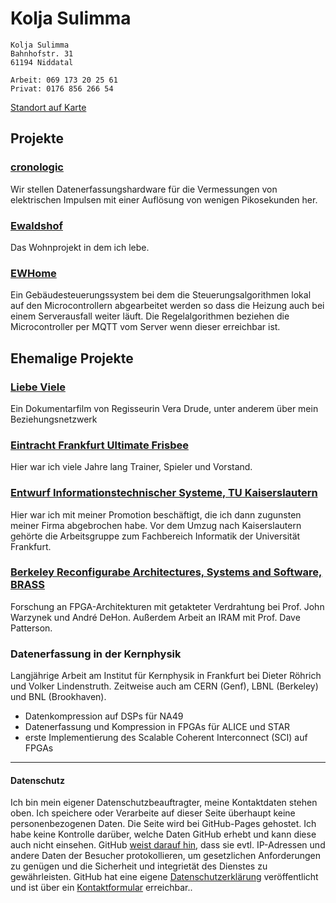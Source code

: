# Kolja Sulimma

```
Kolja Sulimma
Bahnhofstr. 31
61194 Niddatal

Arbeit: 069 173 20 25 61
Privat: 0176 856 266 54 
```
[Standort auf Karte](https://goo.gl/maps/7rdzXukSJka1XxhJ9)

## Projekte

### [cronologic](https://www.cronologic.de)
Wir stellen Datenerfassungshardware für die Vermessungen von elektrischen Impulsen mit einer Auflösung von wenigen Pikosekunden her.  

### [Ewaldshof](https://www.ewaldshof.de/)
Das Wohnprojekt in dem ich lebe.

### [EWHome](https://github.com/ewaldshof/ewhome)
Ein Gebäudesteuerungssystem bei dem die Steuerungsalgorithmen lokal auf den Microcontrollern abgearbeitet werden so dass die Heizung auch bei einem Serverausfall weiter läuft.
Die Regelalgorithmen beziehen die Microcontroller per MQTT vom Server wenn dieser erreichbar ist.


## Ehemalige Projekte
### [Liebe Viele](https://www.maverickfilm.de/liebeviele)
Ein Dokumentarfilm von Regisseurin Vera Drude, unter anderem über mein Beziehungsnetzwerk 

### [Eintracht Frankfurt Ultimate Frisbee](https://ultimate-frisbee.eintracht.de/)
Hier war ich viele Jahre lang Trainer, Spieler und Vorstand.

### [Entwurf Informationstechnischer Systeme, TU Kaiserslautern](https://www.eit.uni-kl.de/eis/people/kunz/)
Hier war ich mit meiner Promotion beschäftigt, die ich dann zugunsten meiner Firma abgebrochen habe.
Vor dem Umzug nach Kaiserslautern gehörte die Arbeitsgruppe zum Fachbereich Informatik der Universität Frankfurt.

### [Berkeley Reconfigurabe Architectures, Systems and Software, BRASS](http://brass.cs.berkeley.edu/)
Forschung an FPGA-Architekturen mit getakteter Verdrahtung bei Prof. John Warzynek und André DeHon. Außerdem Arbeit an IRAM mit Prof. Dave Patterson.

### Datenerfassung in der Kernphysik 
Langjährige Arbeit am Institut für Kernphysik in Frankfurt bei Dieter Röhrich und Volker Lindenstruth. Zeitweise auch am CERN (Genf), LBNL (Berkeley) und BNL (Brookhaven). 
* Datenkompression auf DSPs für NA49
* Datenerfassung und Kompression in FPGAs für ALICE und STAR
* erste Implementierung des Scalable Coherent Interconnect (SCI) auf FPGAs


------

#### Datenschutz

Ich bin mein eigener Datenschutzbeauftragter, meine Kontaktdaten stehen oben. Ich speichere oder Verarbeite auf dieser Seite überhaupt keine personenbezogenen Daten.
Die Seite wird bei GitHub-Pages gehostet. Ich habe keine Kontrolle darüber, welche Daten GitHub erhebt und kann diese auch nicht einsehen.
GitHub [weist darauf hin](https://docs.github.com/en/github/site-policy/github-privacy-statement#additional-services), dass sie evtl. IP-Adressen und andere Daten der Besucher protokollieren, um gesetzlichen Anforderungen zu genügen und die Sicherheit und integrietät des Dienstes zu gewährleisten.
GitHub hat eine eigene [Datenschutzerklärung](https://docs.github.com/en/github/site-policy/github-privacy-statement) veröffentlicht und ist über ein [Kontaktformular](https://support.github.com/contact/privacy) erreichbar..


